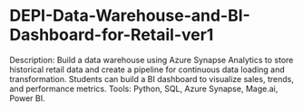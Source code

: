 # DEPI-Data-Warehouse-and-BI-Dashboard-for-Retail-ver1
Description: Build a data warehouse using Azure Synapse Analytics to store historical retail data and create a pipeline for continuous data loading and transformation. Students can build a BI dashboard to visualize sales, trends, and performance metrics. Tools: Python, SQL, Azure Synapse, Mage.ai, Power BI.
